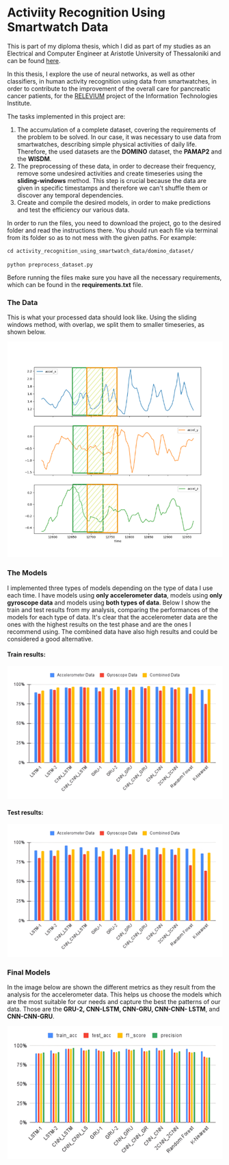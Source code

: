 # Activiity Recognition Using Smartwatch Data

This is part of my diploma thesis, which I did as part of my studies as an 
Electrical and Computer Engineer at Aristotle University of Thessaloniki and can be found [here](https://ikee.lib.auth.gr/record/356521/?ln=en).

In this thesis, I explore the use of neural networks, as well as other classifiers, in human activity
recognition using data from smartwatches, in order to contribute to the improvement of the overall care for pancreatic 
cancer patients, for the [RELEVIUM](https://www.releviumproject.eu/) project of the Information Technologies Institute.


The tasks implemented in this project are:
1) Τhe accumulation of a complete dataset, covering the requirements of the problem to be solved. In our case, it was 
necessary to use data from smartwatches, describing simple physical activities of daily life. Therefore, the used datasets 
are the **DOMINO** dataset, the **PAMAP2** and the **WISDM**. 
2) The preprocessing of these data, in order to decrease their frequency, remove some undesired activities and 
create timeseries using the **sliding-windows** method. This step is crucial because the data are given in specific timestamps 
and therefore we can't shuffle them or discover any temporal dependencies.
3) Create and compile the desired models, in order to make predictions and test the efficiency our various data.


In order to run the files, you need to download the project, go to the desired folder and read the instructions there. You should 
run each file via terminal from its folder so as to not mess with the given paths. For example:
```azure
cd activity_recognition_using_smartwatch_data/domino_dataset/

python preprocess_dataset.py
```

Before running the files make sure you have all the necessary requirements, which can be found in the **requirements.txt** file.

### The Data
This is what your processed data should look like. Using the sliding windows method, with overlap, we split them to 
smaller timeseries, as shown below.

![screenshot](media/sliding_windows.png)

### The Models
I implemented three types of models depending on the type of data I use each time. I have models using **only accelerometer data**,
models using **only gyroscope data** and models using **both types of data**. Below I show the train and test results from my analysis, comparing the 
performances of the models for each type of data. It's clear that the accelerometer data are the ones with the highest results
on the test phase and are the ones I recommend using. The combined data have also high results and could
be considered a good alternative.

#### **Train results:**
![screnshot](media/train_acc.png)

#### **Test results:**
![screnshot](media/test_acc.png)

### Final Models
In the image below are shown the different metrics as they result from the analysis for the accelerometer data. This helps us choose the models which are the most
suitable for our needs and capture the best the patterns of our data. Those are the **GRU-2, CNN-LSTM, CNN-GRU, CNN-CNN-
LSTM**, and **CNN-CNN-GRU**. 

![screnshot](media/chart_acc.png)



